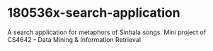 # 180536x-search-application
A search application for metaphors of Sinhala songs. Mini project of CS4642 - Data Mining &amp; Information Retrieval
